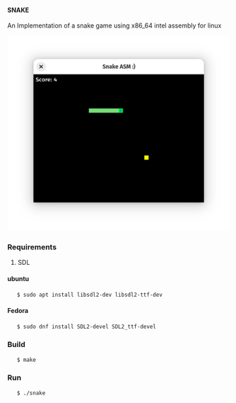 
#### SNAKE ####

An Implementation of a snake game using x86_64 intel assembly for linux

![Game Screen shot](res/screenshot.png)

### Requirements 
1. SDL 


#### ubuntu 
```sh
   $ sudo apt install libsdl2-dev libsdl2-ttf-dev
```
#### Fedora
```
   $ sudo dnf install SDL2-devel SDL2_ttf-devel
```


### Build
```
   $ make
```
### Run 
```
   $ ./snake
```
